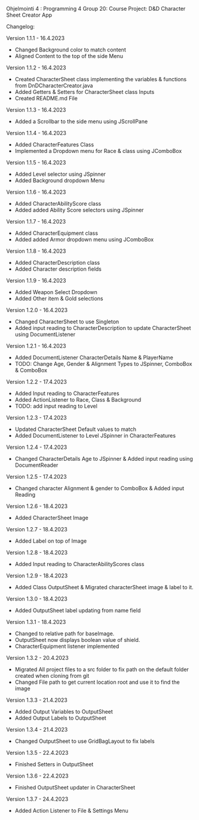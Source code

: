 Ohjelmointi 4 : Programming 4
Group 20: 
Course Project: D&D Character Sheet Creator App

Changelog:

Version 1.1.1 - 16.4.2023
- Changed Background color to match content
- Aligned Content to the top of the side Menu

Version 1.1.2 - 16.4.2023
- Created CharacterSheet class implementing the variables & functions from DnDCharacterCreator.java
- Added Getters & Setters for CharacterSheet class Inputs
- Created README.md File 

Version 1.1.3 - 16.4.2023
- Added a Scrollbar to the side menu using JScrollPane

Version 1.1.4 - 16.4.2023
- Added CharacterFeatures Class
- Implemented a Dropdown menu for Race & class using JComboBox

Version 1.1.5 - 16.4.2023
- Added Level selector using JSpinner
- Added Background dropdown Menu

Version 1.1.6 - 16.4.2023
- Added CharacterAbilityScore class
- Added added Ability Score selectors using JSpinner

Version 1.1.7 - 16.4.2023
- Added CharacterEquipment class
- Added added Armor dropdown menu using JComboBox

Version 1.1.8 - 16.4.2023
- Added CharacterDescription class
- Added Character description fields

Version 1.1.9 - 16.4.2023
- Added Weapon Select Dropdown
- Added Other item & Gold selections

Version 1.2.0 - 16.4.2023
- Changed CharacterSheet to use Singleton
- Added input reading to CharacterDescription to update CharacterSheet using DocumentListener

Version 1.2.1 - 16.4.2023
- Added DocumentListener CharacterDetails Name & PlayerName
- TODO: Change Age, Gender & Alignment Types to JSpinner, ComboBox & ComboBox

Version 1.2.2 - 17.4.2023
- Added Input reading to CharacterFeatures
- Added ActionListener to Race, Class & Background
- TODO: add input reading to Level

Version 1.2.3 - 17.4.2023
- Updated CharacterSheet Default values to match
- Added DocumentListener to Level JSpinner in CharacterFeatures

Version 1.2.4 - 17.4.2023
- Changed CharacterDetails Age to JSpinner & Added input reading using DocumentReader

Version 1.2.5 - 17.4.2023
- Changed character Alignment & gender to ComboBox & Added input Reading

Version 1.2.6 - 18.4.2023
- Added CharacterSheet Image

Version 1.2.7 - 18.4.2023
- Added Label on top of Image

Version 1.2.8 - 18.4.2023
- Added Input reading to CharacterAbilityScores class

Version 1.2.9 - 18.4.2023
- Added Class OutputSheet & Migrated characterSheet image & label to it.

Version 1.3.0 - 18.4.2023
- Added OutputSheet label updating from name field

Version 1.3.1 - 18.4.2023
- Changed to relative path for baseImage. 
- OutputSheet now displays boolean value of shield.
- CharacterEquipment listener implemented

Version 1.3.2 - 20.4.2023
- Migrated All project files to a src folder to fix path on the default folder created when cloning from git
- Changed File path to get current location root and use it to find the image

Version 1.3.3 - 21.4.2023
- Added Output Variables to OutputSheet
- Added Output Labels to OutputSheet

Version 1.3.4 - 21.4.2023
- Changed OutputSheet to use GridBagLayout to fix labels

Version 1.3.5 - 22.4.2023
- Finished Setters in OutputSheet

Version 1.3.6 - 22.4.2023
- Finished OutputSheet updater in CharacterSheet

Version 1.3.7 - 24.4.2023
- Added Action Listener to File & Settings Menu